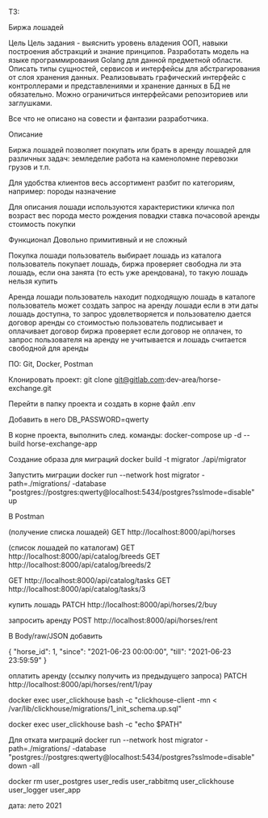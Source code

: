 ТЗ:

Биржа лошадей

Цель
Цель задания - выяснить уровень владения ООП, навыки построения абстракций и знание принципов.
Разработать модель на языке программирования Golang для данной предметной области. Описать типы сущностей, сервисов и интерфейсы для абстрагирования от слоя хранения данных.
Реализовывать графический интерфейс с контроллерами и представлениями и хранение данных в БД не обязательно. Можно ограничиться интерфейсами репозиториев или заглушками.

Все что не описано на совести и фантазии разработчика.

Описание

Биржа лошадей позволяет покупать или брать в аренду лошадей для различных задач:
земледелие
работа на каменоломне
перевозки грузов
и т.п.

Для удобства клиентов весь ассортимент разбит по категориям, например:
породы
назначение

Для описания лошади используются характеристики
кличка
пол
возраст
вес
порода
место рождения
повадки
ставка почасовой аренды
стоимость покупки

Функционал
Довольно примитивный и не сложный

Покупка лошади
пользователь выбирает лошадь из каталога
пользователь покупает лошадь, биржа проверяет свободна ли эта лошадь, если она занята (то есть уже арендована), то такую лошадь нельзя купить

Аренда лошади
пользователь находит подходящую лошадь в каталоге
пользователь может создать запрос на аренду лошади
если в эти даты лошадь доступна, то запрос удовлетворяется и пользователю дается договор аренды со стоимостью
пользователь подписывает и оплачивает договор
биржа проверяет если договор не оплачен, то запрос пользователя на аренду не учитывается и лошадь считается свободной для аренды

ПО: Git, Docker, Postman

Клонировать проект:
git clone git@gitlab.com:dev-area/horse-exchange.git

Перейти в папку проекта и cоздать в корне файл .env

Добавить в него
DB_PASSWORD=qwerty

В корне проекта, выполнить след. команды:
docker-compose up -d --build horse-exchange-app

Создание образа для миграций
docker build -t migrator ./api/migrator

Запустить миграции
docker run --network host migrator -path=./migrations/ -database "postgres://postgres:qwerty@localhost:5434/postgres?sslmode=disable" up

В Postman

(получение списка лошадей)
GET http://localhost:8000/api/horses


(список лошадей по каталогам)
GET http://localhost:8000/api/catalog/breeds
GET http://localhost:8000/api/catalog/breeds/2

GET http://localhost:8000/api/catalog/tasks
GET http://localhost:8000/api/catalog/tasks/3


купить лошадь
PATCH http://localhost:8000/api/horses/2/buy


запросить аренду
POST http://localhost:8000/api/horses/rent

В Body/raw/JSON добавить

{
	"horse_id": 1, 
	"since": "2021-06-23 00:00:00", 
	"till": "2021-06-23 23:59:59"
}

оплатить аренду (ссылку получить из предыдущего запроса)
PATCH http://localhost:8000/api/horses/rent/1/pay

docker exec user_clickhouse bash -c "clickhouse-client -mn < /var/lib/clickhouse/migrations/1_init_schema.up.sql"


docker exec user_clickhouse bash -c "echo $PATH"

Для отката миграций
docker run --network host migrator -path=./migrations/ -database "postgres://postgres:qwerty@localhost:5434/postgres?sslmode=disable" down -all




docker rm user_postgres user_redis user_rabbitmq user_clickhouse user_logger user_app


дата: лето 2021